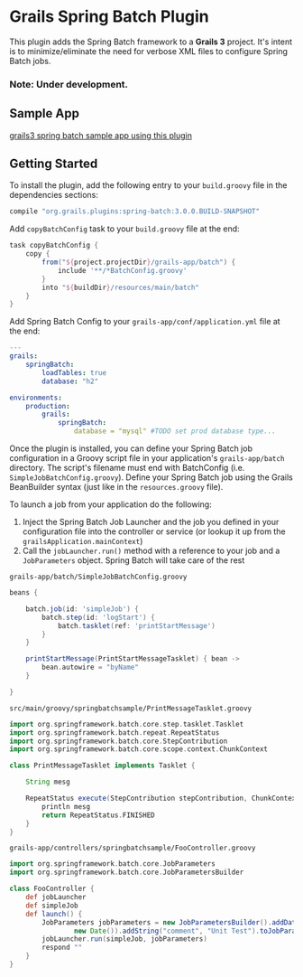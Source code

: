 Grails Spring Batch Plugin
====================

This plugin adds the Spring Batch framework to a __Grails 3__ project. 
It's intent is to minimize/eliminate the need for verbose XML files to configure Spring Batch jobs.

### Note: Under development.

## Sample App
[grails3 spring batch sample app using this plugin](https://github.com/xmlking/grails3-spring-batch-sample) 

## Getting Started

To install the plugin, add the following entry to your `build.groovy` file in the dependencies sections:
```groovy
compile "org.grails.plugins:spring-batch:3.0.0.BUILD-SNAPSHOT"
```
Add `copyBatchConfig` task to your `build.groovy` file at the end:
```groovy
task copyBatchConfig {
    copy {
        from("${project.projectDir}/grails-app/batch") {
            include '**/*BatchConfig.groovy'
        }
        into "${buildDir}/resources/main/batch"
    }
}
```
Add Spring Batch Config to  your `grails-app/conf/application.yml` file at the end:
```yml
---
grails:
    springBatch:
        loadTables: true
        database: "h2"

environments:
    production:
        grails:
            springBatch:
                database = "mysql" #TODO set prod database type...
```

Once the plugin is installed, you can define your Spring Batch job configuration in a Groovy script file in your application's `grails-app/batch` directory. 
The script's filename must end with BatchConfig (i.e. `SimpleJobBatchConfig.groovy`). 
Define your Spring Batch job using the Grails BeanBuilder syntax (just like in the `resources.groovy` file).

To launch a job from your application do the following:

1. Inject the Spring Batch Job Launcher and the job you defined in your configuration file into the controller or service (or lookup it up from the `grailsApplication.mainContext`)
2. Call the `jobLauncher.run()` method with a reference to your job and a `JobParameters` object. Spring Batch will take care of the rest

`grails-app/batch/SimpleJobBatchConfig.groovy`
```groovy
beans {

    batch.job(id: 'simpleJob') {
        batch.step(id: 'logStart') {
            batch.tasklet(ref: 'printStartMessage')
        }
    }

    printStartMessage(PrintStartMessageTasklet) { bean ->
        bean.autowire = "byName"
    }

}
```

`src/main/groovy/springbatchsample/PrintMessageTasklet.groovy`
```groovy
import org.springframework.batch.core.step.tasklet.Tasklet
import org.springframework.batch.repeat.RepeatStatus
import org.springframework.batch.core.StepContribution
import org.springframework.batch.core.scope.context.ChunkContext

class PrintMessageTasklet implements Tasklet {

    String mesg

    RepeatStatus execute(StepContribution stepContribution, ChunkContext chunkContext) {
        println mesg
        return RepeatStatus.FINISHED
    }
}
```

`grails-app/controllers/springbatchsample/FooController.groovy`
```groovy
import org.springframework.batch.core.JobParameters
import org.springframework.batch.core.JobParametersBuilder

class FooController {
    def jobLauncher
    def simpleJob
    def launch() {
        JobParameters jobParameters = new JobParametersBuilder().addDate("now",
                new Date()).addString("comment", "Unit Test").toJobParameters();
        jobLauncher.run(simpleJob, jobParameters)
        respond ""
    }
}
```


